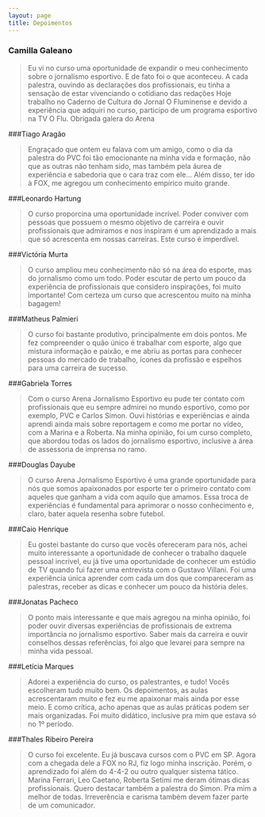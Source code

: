 ```yaml
---
layout: page
title: Depoimentos
---
```


### Camilla Galeano
> Eu vi no curso uma oportunidade de expandir o meu conhecimento sobre o jornalismo esportivo. E de fato foi o que aconteceu. A cada palestra, ouvindo as declarações dos profissionais, eu tinha a sensação de estar vivenciando o cotidiano das redações Hoje trabalho no Caderno de Cultura do Jornal O Fluminense e devido a experiência que adquiri no curso, participo de um programa esportivo na TV O Flu. Obrigada galera do Arena


###Tiago Aragão
>Engraçado que ontem eu falava com um amigo, como o dia da palestra do PVC foi tão emocionante na minha vida e formação, não que as outras não tenham sido, mas também pela áurea de experiência e sabedoria que o cara traz com ele... Além disso, ter ido à FOX, me agregou um conhecimento empírico muito grande.


###Leonardo Hartung
>O curso proporcina uma oportunidade incrível. Poder conviver com pessoas que possuem o mesmo objetivo de carreira e ouvir profissionais que admiramos e nos inspiram é um aprendizado a mais que só acrescenta em nossas carreiras. Este curso é imperdível.


###Victória Murta
>O curso ampliou meu conhecimento não só na área do esporte, mas do jornalismo como um todo. Poder escutar de perto um pouco da experiência de profissionais que considero inspirações, foi muito importante! Com certeza um curso que acrescentou muito na minha bagagem!


###Matheus Palmieri
>O curso foi bastante produtivo, principalmente em dois pontos. Me fez compreender o quão único é trabalhar com esporte, algo que mistura informação e paixão, e me abriu as portas para conhecer pessoas do mercado de trabalho, ícones da profissão e espelhos para uma carreira de sucesso.


###Gabriela Torres
>Com o curso Arena Jornalismo Esportivo eu pude ter contato com profissionais que eu sempre admirei no mundo esportivo, como por exemplo, PVC e Carlos Simon. Ouvi histórias e experiências e ainda aprendi ainda mais sobre reportagem e como me portar no vídeo, com a Marina e a Roberta. Na minha opinião, foi um curso completo, que abordou todas os lados do jornalismo esportivo, inclusive a área de assessoria de imprensa no ramo.


###Douglas Dayube
>O curso Arena Jornalismo Esportivo é uma grande oportunidade para nós que somos apaixonados por esporte ter o primeiro contato com aqueles que ganham a vida com aquilo que amamos. Essa troca de experiências é fundamental para aprimorar o nosso conhecimento e, claro, bater aquela resenha sobre futebol.


###Caio Henrique
>Eu gostei bastante do curso que vocês ofereceram para nós, achei muito interessante a oportunidade de conhecer o trabalho daquele pessoal incrível, eu já tive uma oportunidade de conhecer um estúdio de TV quando fui fazer uma entrevista com o Gustavo Villani. Foi uma experiência única aprender com cada um dos que compareceram as palestras, receber as dicas e conhecer um pouco da história deles.


###Jonatas Pacheco
>O ponto mais interessante e que mais agregou na minha opinião, foi poder ouvir diversas experiências de profissionais de extrema importância no jornalismo esportivo. Saber mais da carreira e ouvir conselhos dessas referências, foi algo que levarei para sempre na minha vida pessoal.


###Letícia Marques
>Adorei a experiência do curso, os palestrantes, e tudo! Vocês escolheram tudo muito bem. Os depoimentos, as aulas acrescentaram muito e fez eu me apaixonar mais ainda por esse meio. E como crítica, acho apenas que as aulas práticas podem ser mais organizadas. Foi muito didático, inclusive pra mim que estava só no 1º período.


###Thales Ribeiro Pereira
>O curso foi excelente. Eu já buscava cursos com o PVC em SP. Agora com a chegada dele a FOX no RJ, fiz logo minha inscrição. Porém, o aprendizado foi além do 4-4-2 ou outro qualquer sistema tático. Marina Ferrari, Leo Caetano, Roberta Setimi me deram ótimas dicas profissionais. Quero destacar também a palestra do Simon. Pra mim a melhor de todas. Irreverência e carisma também devem fazer parte de um comunicador.
